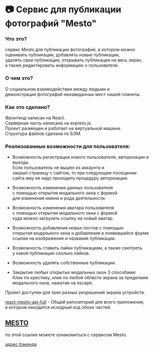 # 📷 Cервис для публикации фотографий "Mesto"

### Что это?

сервис Mesto для публикации фотографий, в котором можно   
оценивать публикации, добавлять новые публикации,   
удалять свои публикации, открывать публикации на весь экран,  
а также редактировать информацию о пользователе.  


### О чем это?

О социальном взаимодействии между людьми и  
демонстрации фотографий неизведанных мест нашей планеты.  


### Как это сделано?

Фронтенд написан на React.  
Серверная часть написана на express.js.  
Проект размещен и работает на виртуальной машине.  
Структура файлов сделана по БЭМ.  


### Реализованные возможности для пользователя:  


* Возможность регистрации нового пользователя, 
  авторизации и выхода.  
  Если пользователь не вышел из аккаунта и  
  закрыл страницу с сайтом,  то при следующем посещении   
  сайта ему не надо проходить процедуру авторизации.  

* Возможность изменения данных пользователя  
  с помощью открытия модального окна с формой  
  для изменения имени и рода деятельности.  
  
* Возможность изменения аватара пользователя  
  с помощью открытия модального окна с формой  
  куда можно загрузить ссылку на новый аватар.  

* Возможность добавления новых постов с помощью  
  открытия модального окна и добавления в появившейся форме  
  ссылки на изображение и названия публикации.  

* Возможность ставить лайки публикациям, а также смотреть  
  у какой публикации сколько лайков.  

* Возможность удалять собственные публикации.  

* Закрытие любых открытых модальных окон 3 способами:  
  Клик по крестику, клик по любой области экрана за пределами  
  модального окна, нажатие на escape.  


Проект доступен для трех разных резрешений экрана устройств.  


[react-mesto-api-full](https://github.com/IgorDetkin/react-mesto-api-full) - Общий репозиторий для всего приложения,  
в котором находится исходный код обоих частей.


## [MESTO](https://mesto.learnproject.nomoredomains.icu)  
по этой ссылке можете ознакомиться с сервисом Mesto.  


[адрес бэкенда](https://api.mesto.learnproject.nomoredomains.icu)
